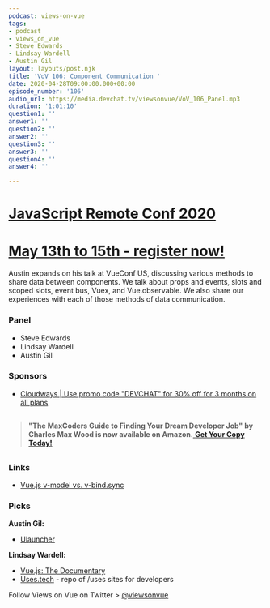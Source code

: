 ```yaml
---
podcast: views-on-vue
tags:
- podcast
- views_on_vue
- Steve Edwards
- Lindsay Wardell
- Austin Gil
layout: layouts/post.njk
title: 'VoV 106: Component Communication '
date: 2020-04-28T09:00:00.000+00:00
episode_number: '106'
audio_url: https://media.devchat.tv/viewsonvue/VoV_106_Panel.mp3
duration: '1:01:10'
question1: ''
answer1: ''
question2: ''
answer2: ''
question3: ''
answer3: ''
question4: ''
answer4: ''

---
```

# [JavaScript Remote Conf 2020](https://devchat.tv/conferences/javascript-remote-2020/ "JavaScript Remote Conf 2020")

# [May 13th to 15th - register now!](https://devchat.tv/conferences/javascript-remote-2020/ "JavaScript Remote Conf 2020")

Austin expands on his talk at VueConf US, discussing various methods to share data between components. We talk about props and events, slots and scoped slots, event bus, Vuex, and Vue.observable. We also share our experiences with each of those methods of data communication.

### **Panel**

* Steve Edwards
* Lindsay Wardell
* Austin Gil

### **Sponsors**

* [Cloudways | Use promo code "DEVCHAT" for 30% off for 3 months on all plans](https://www.cloudways.com/en/?id=546951&chan=Devchat&data1=Vue-show&data2=Podcast-9)

## 

> **"The MaxCoders Guide to Finding Your Dream Developer Job" by Charles Max Wood is now available on Amazon.**[ **Get Your Copy Today!**](https://www.amazon.com/gp/product/B081MBL5C9/ref=as_li_ss_tl?ie=UTF8&linkCode=sl1&tag=devchattv-20&linkId=9d61363241636e2546ef46abba198746&language=en_US)

## 

### **Links**

* [Vue.js v-model vs. v-bind.sync](https://gist.github.com/AndreKR/80953c53bdd1b3a8dfe0f6f6f29a6020)

### **Picks**

**Austin Gil:**

* [Ulauncher](https://ulauncher.io/)

**Lindsay Wardell:**

* [Vue.js: The Documentary](https://www.youtube.com/watch?feature=youtu.be&v=OrxmtDw4pVI)
* [Uses.tech](https://uses.tech/) - repo of /uses sites for developers

Follow Views on Vue on Twitter > [@viewsonvue](https://twitter.com/viewsonvue)